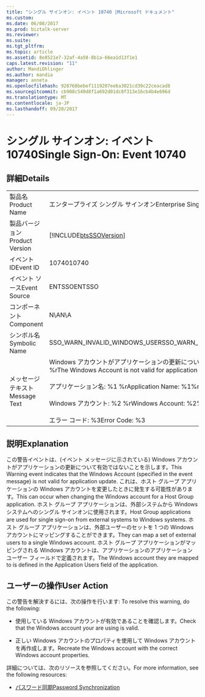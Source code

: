 ```yaml
---
title: "シングル サインオン: イベント 10740 |Microsoft ドキュメント"
ms.custom: 
ms.date: 06/08/2017
ms.prod: biztalk-server
ms.reviewer: 
ms.suite: 
ms.tgt_pltfrm: 
ms.topic: article
ms.assetid: 8e8521e7-32af-4a58-8b1a-66ea1d13f1e1
caps.latest.revision: "11"
author: MandiOhlinger
ms.author: mandia
manager: anneta
ms.openlocfilehash: 928760bebef1119207ee6a3021cd39c22ceacad8
ms.sourcegitcommit: cb908c540d8f1a692d01dc8f313e16cb4b4e696d
ms.translationtype: MT
ms.contentlocale: ja-JP
ms.lasthandoff: 09/20/2017
---
```

# <a name="single-sign-on-event-10740"></a><span data-ttu-id="bd5dd-102">シングル サインオン: イベント 10740</span><span class="sxs-lookup"><span data-stu-id="bd5dd-102">Single Sign-On: Event 10740</span></span>
## <a name="details"></a><span data-ttu-id="bd5dd-103">詳細</span><span class="sxs-lookup"><span data-stu-id="bd5dd-103">Details</span></span>  
  
|||  
|-|-|  
|<span data-ttu-id="bd5dd-104">製品名</span><span class="sxs-lookup"><span data-stu-id="bd5dd-104">Product Name</span></span>|<span data-ttu-id="bd5dd-105">エンタープライズ シングル サインオン</span><span class="sxs-lookup"><span data-stu-id="bd5dd-105">Enterprise Single Sign-On</span></span>|  
|<span data-ttu-id="bd5dd-106">製品バージョン</span><span class="sxs-lookup"><span data-stu-id="bd5dd-106">Product Version</span></span>|[!INCLUDE[btsSSOVersion](../includes/btsssoversion-md.md)]|  
|<span data-ttu-id="bd5dd-107">イベント ID</span><span class="sxs-lookup"><span data-stu-id="bd5dd-107">Event ID</span></span>|<span data-ttu-id="bd5dd-108">10740</span><span class="sxs-lookup"><span data-stu-id="bd5dd-108">10740</span></span>|  
|<span data-ttu-id="bd5dd-109">イベント ソース</span><span class="sxs-lookup"><span data-stu-id="bd5dd-109">Event Source</span></span>|<span data-ttu-id="bd5dd-110">ENTSSO</span><span class="sxs-lookup"><span data-stu-id="bd5dd-110">ENTSSO</span></span>|  
|<span data-ttu-id="bd5dd-111">コンポーネント</span><span class="sxs-lookup"><span data-stu-id="bd5dd-111">Component</span></span>|<span data-ttu-id="bd5dd-112">N\A</span><span class="sxs-lookup"><span data-stu-id="bd5dd-112">N\A</span></span>|  
|<span data-ttu-id="bd5dd-113">シンボル名</span><span class="sxs-lookup"><span data-stu-id="bd5dd-113">Symbolic Name</span></span>|<span data-ttu-id="bd5dd-114">SSO_WARN_INVALID_WINDOWS_USER</span><span class="sxs-lookup"><span data-stu-id="bd5dd-114">SSO_WARN_INVALID_WINDOWS_USER</span></span>|  
|<span data-ttu-id="bd5dd-115">メッセージ テキスト</span><span class="sxs-lookup"><span data-stu-id="bd5dd-115">Message Text</span></span>|<span data-ttu-id="bd5dd-116">Windows アカウントがアプリケーションの更新について有効ではありません。%r</span><span class="sxs-lookup"><span data-stu-id="bd5dd-116">The Windows Account is not valid for application update.%r</span></span><br /><br /> <span data-ttu-id="bd5dd-117">アプリケーション名: %1 %r</span><span class="sxs-lookup"><span data-stu-id="bd5dd-117">Application Name: %1%r</span></span><br /><br /> <span data-ttu-id="bd5dd-118">Windows アカウント: %2 %r</span><span class="sxs-lookup"><span data-stu-id="bd5dd-118">Windows Account: %2%r</span></span><br /><br /> <span data-ttu-id="bd5dd-119">エラー コード: %3</span><span class="sxs-lookup"><span data-stu-id="bd5dd-119">Error Code: %3</span></span>|  
  
## <a name="explanation"></a><span data-ttu-id="bd5dd-120">説明</span><span class="sxs-lookup"><span data-stu-id="bd5dd-120">Explanation</span></span>  
 <span data-ttu-id="bd5dd-121">この警告イベントは、(イベント メッセージに示されている) Windows アカウントがアプリケーションの更新について有効ではないことを示します。</span><span class="sxs-lookup"><span data-stu-id="bd5dd-121">This Warning event indicates that the Windows Account (specified in the event message) is not valid for application update.</span></span> <span data-ttu-id="bd5dd-122">これは、ホスト グループ アプリケーションの Windows アカウントを変更したときに発生する可能性があります。</span><span class="sxs-lookup"><span data-stu-id="bd5dd-122">This can occur when changing the Windows account for a Host Group application.</span></span> <span data-ttu-id="bd5dd-123">ホスト グループ アプリケーションは、外部システムから Windows システムへのシングル サインオンに使用されます。</span><span class="sxs-lookup"><span data-stu-id="bd5dd-123">Host Group applications are used for single sign-on from external systems to Windows systems.</span></span> <span data-ttu-id="bd5dd-124">ホスト グループ アプリケーションは、外部ユーザーのセットを 1 つの Windows アカウントにマッピングすることができます。</span><span class="sxs-lookup"><span data-stu-id="bd5dd-124">They can map a set of external users to a single Windows account.</span></span> <span data-ttu-id="bd5dd-125">ホスト グループ アプリケーションがマッピングされる Windows アカウントは、アプリケーションのアプリケーション ユーザー フィールドで定義されます。</span><span class="sxs-lookup"><span data-stu-id="bd5dd-125">The Windows account they are mapped to is defined in the Application Users field of the application.</span></span>  
  
## <a name="user-action"></a><span data-ttu-id="bd5dd-126">ユーザーの操作</span><span class="sxs-lookup"><span data-stu-id="bd5dd-126">User Action</span></span>  
 <span data-ttu-id="bd5dd-127">この警告を解決するには、次の操作を行います: </span><span class="sxs-lookup"><span data-stu-id="bd5dd-127">To resolve this warning, do the following:</span></span>  
  
-   <span data-ttu-id="bd5dd-128">使用している Windows アカウントが有効であることを確認します。</span><span class="sxs-lookup"><span data-stu-id="bd5dd-128">Check that the Windows account your are using is valid.</span></span>  
  
-   <span data-ttu-id="bd5dd-129">正しい Windows アカウントのプロパティを使用して Windows アカウントを再作成します。</span><span class="sxs-lookup"><span data-stu-id="bd5dd-129">Recreate the Windows account with the correct Windows account properties.</span></span>  
  
 <span data-ttu-id="bd5dd-130">詳細については、次のリソースを参照してください。</span><span class="sxs-lookup"><span data-stu-id="bd5dd-130">For more information, see the following resources:</span></span>  
  
-   [<span data-ttu-id="bd5dd-131">パスワード同期</span><span class="sxs-lookup"><span data-stu-id="bd5dd-131">Password Synchronization</span></span>](../core/password-synchronization2.md)